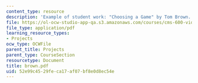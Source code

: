 ```yaml
---
content_type: resource
description: 'Example of student work: "Choosing a Game" by Tom Brown.'
file: https://ol-ocw-studio-app-qa.s3.amazonaws.com/courses/cms-600-videogame-theory-and-analysis-fall-2007/52e99c4529feca17af07bf8e0d8ec54e_brown.pdf
file_type: application/pdf
learning_resource_types:
- Projects
ocw_type: OCWFile
parent_title: Projects
parent_type: CourseSection
resourcetype: Document
title: brown.pdf
uid: 52e99c45-29fe-ca17-af07-bf8e0d8ec54e
---
```

